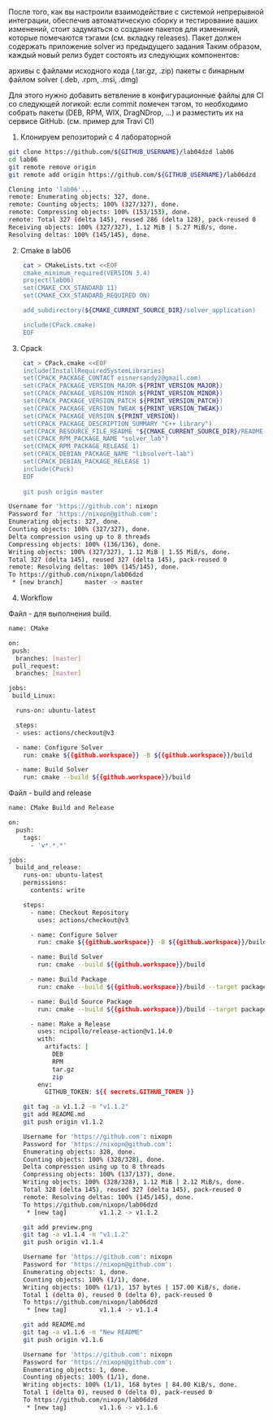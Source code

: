 После того, как вы настроили взаимодействие с системой непрерывной интеграции,
обеспечив автоматическую сборку и тестирование ваших изменений, стоит задуматься
о создание пакетов для измениний, которые помечаются тэгами (см. вкладку releases).
Пакет должен содержать приложение solver из предыдущего задания Таким образом, каждый новый релиз будет состоять из следующих компонентов:

архивы с файлами исходного кода (.tar.gz, .zip)
пакеты с бинарным файлом solver (.deb, .rpm, .msi, .dmg)

Для этого нужно добавить ветвление в конфигурационные файлы для CI со следующей логикой:
если commit помечен тэгом, то необходимо собрать пакеты (DEB, RPM, WIX, DragNDrop, ...)
и разместить их на сервисе GitHub. (см. пример для Travi CI)

1. Клонируем репозиторий с 4 лабораторной

`````sh
git clone https://github.com/${GITHUB_USERNAME}/lab04dzd lab06
cd lab06
git remote remove origin
git remote add origin https://github.com/${GITHUB_USERNAME}/lab06dzd
`````

`````sh
Cloning into 'lab06'...
remote: Enumerating objects: 327, done.
remote: Counting objects: 100% (327/327), done.
remote: Compressing objects: 100% (153/153), done.
remote: Total 327 (delta 145), reused 286 (delta 128), pack-reused 0
Receiving objects: 100% (327/327), 1.12 MiB | 5.27 MiB/s, done.
Resolving deltas: 100% (145/145), done.
`````

2. Cmake в lab06

`````sh
	cat > CMakeLists.txt <<EOF
	cmake_minimum_required(VERSION 3.4)
	project(lab06)
	set(CMAKE_CXX_STANDARD 11)
	set(CMAKE_CXX_STANDARD_REQUIRED ON)

	add_subdirectory(${CMAKE_CURRENT_SOURCE_DIR}/solver_application)

	include(CPack.cmake)
	EOF
`````

3. Cpack

`````sh
	cat > CPack.cmake <<EOF
	include(InstallRequiredSystemLibraries)
	set(CPACK_PACKAGE_CONTACT eisnersandy2@gmail.com)
	set(CPACK_PACKAGE_VERSION_MAJOR ${PRINT_VERSION_MAJOR})
	set(CPACK_PACKAGE_VERSION_MINOR ${PRINT_VERSION_MINOR})
	set(CPACK_PACKAGE_VERSION_PATCH ${PRINT_VERSION_PATCH})
	set(CPACK_PACKAGE_VERSION_TWEAK ${PRINT_VERSION_TWEAK})
	set(CPACK_PACKAGE_VERSION ${PRINT_VERSION})
	set(CPACK_PACKAGE_DESCRIPTION_SUMMARY "C++ library")
	set(CPACK_RESOURCE_FILE_README "${CMAKE_CURRENT_SOURCE_DIR}/README.md")
	set(CPACK_RPM_PACKAGE_NAME "solver_lab")
	set(CPACK_RPM_PACKAGE_RELEASE 1)
	set(CPACK_DEBIAN_PACKAGE_NAME "libsolvert-lab")
	set(CPACK_DEBIAN_PACKAGE_RELEASE 1)
	include(CPack)
	EOF
	
	git push origin master
`````

`````sh
Username for 'https://github.com': nixopn
Password for 'https://nixopn@github.com':
Enumerating objects: 327, done.
Counting objects: 100% (327/327), done.
Delta compression using up to 8 threads
Compressing objects: 100% (136/136), done.
Writing objects: 100% (327/327), 1.12 MiB | 1.55 MiB/s, done.
Total 327 (delta 145), reused 327 (delta 145), pack-reused 0
remote: Resolving deltas: 100% (145/145), done.
To https://github.com/nixopn/lab06dzd
 * [new branch]      master -> master
`````

4. Workflow

Файл - для выполнения build.

`````sh
name: CMake

on:
 push:
  branches: [master]
 pull_request:
  branches: [master]

jobs: 
 build_Linux:

  runs-on: ubuntu-latest

  steps:
  - uses: actions/checkout@v3

  - name: Configure Solver
    run: cmake ${{github.workspace}} -B ${{github.workspace}}/build

  - name: Build Solver
    run: cmake --build ${{github.workspace}}/build
`````

Файл - build and release

`````sh
name: CMake Build and Release

on:
  push:
    tags:
      - 'v*.*.*'

jobs:
  build_and_release:
    runs-on: ubuntu-latest
    permissions:
      contents: write

    steps:
      - name: Checkout Repository
        uses: actions/checkout@v3

      - name: Configure Solver
        run: cmake ${{github.workspace}} -B ${{github.workspace}}/build -D PRINT_VERSION=${GITHUB_REF_NAME#v}

      - name: Build Solver
        run: cmake --build ${{github.workspace}}/build

      - name: Build Package
        run: cmake --build ${{github.workspace}}/build --target package

      - name: Build Source Package
        run: cmake --build ${{github.workspace}}/build --target package_source

      - name: Make a Release
        uses: ncipollo/release-action@v1.14.0
        with:
          artifacts: |
            DEB
            RPM
            tar.gz
            zip
        env:
          GITHUB_TOKEN: ${{ secrets.GITHUB_TOKEN }}
`````

`````sh
	git tag -a v1.1.2 -m "v1.1.2"
	git add README.md
	git push origin v1.1.2
`````

`````sh
	Username for 'https://github.com': nixopn
	Password for 'https://nixopn@github.com':
	Enumerating objects: 328, done.
	Counting objects: 100% (328/328), done.
	Delta compression using up to 8 threads
	Compressing objects: 100% (137/137), done.
	Writing objects: 100% (328/328), 1.12 MiB | 2.12 MiB/s, done.
	Total 328 (delta 145), reused 327 (delta 145), pack-reused 0
	remote: Resolving deltas: 100% (145/145), done.
	To https://github.com/nixopn/lab06dzd
	 * [new tag]         v1.1.2 -> v1.1.2
`````

`````sh
	git add preview.png
	git tag -a v1.1.4 -m "v1.1.2"
	git push origin v1.1.4
`````

`````sh
	Username for 'https://github.com': nixopn
	Password for 'https://nixopn@github.com':
	Enumerating objects: 1, done.
	Counting objects: 100% (1/1), done.
	Writing objects: 100% (1/1), 157 bytes | 157.00 KiB/s, done.
	Total 1 (delta 0), reused 0 (delta 0), pack-reused 0
	To https://github.com/nixopn/lab06dzd
	 * [new tag]         v1.1.4 -> v1.1.4
`````

`````sh
	git add README.md
	git tag -a v1.1.6 -m "New README"
	git push origin v1.1.6
`````

`````sh
	Username for 'https://github.com': nixopn
	Password for 'https://nixopn@github.com':
	Enumerating objects: 1, done.
	Counting objects: 100% (1/1), done.
	Writing objects: 100% (1/1), 168 bytes | 84.00 KiB/s, done.
	Total 1 (delta 0), reused 0 (delta 0), pack-reused 0
	To https://github.com/nixopn/lab06dzd
	 * [new tag]         v1.1.6 -> v1.1.6
`````
